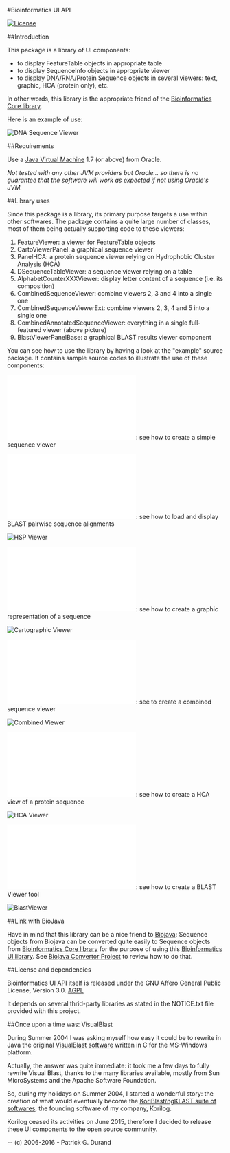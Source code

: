 #Bioinformatics UI API

[![License](https://img.shields.io/badge/license-Affero%20GPL%203.0-blue.svg)](https://www.gnu.org/licenses/agpl-3.0.txt)

##Introduction

This package is a library of UI components:

* to display FeatureTable objects in appropriate table 
* to display SequenceInfo objects in appropriate viewer
* to display DNA/RNA/Protein Sequence objects in several viewers: text, graphic, HCA (protein only), etc.

In other words, this library is the appropriate friend of the [Bioinformatics Core library](https://github.com/pgdurand/Bioinformatics-Core-API).

Here is an example of use:

![DNA Sequence Viewer](doc/bioinformatics-ui-viewer.png)

##Requirements

Use a [Java Virtual Machine](http://www.oracle.com/technetwork/java/javase/downloads/index.html) 1.7 (or above) from Oracle. 

*Not tested with any other JVM providers but Oracle... so there is no guarantee that the software will work as expected if not using Oracle's JVM.*

##Library uses

Since this package is a library, its primary purpose targets a use within other softwares. The package contains a quite large number of classes, most of them being actually supporting code to these viewers:

1. FeatureViewer: a viewer for FeatureTable objects
2. CartoViewerPanel: a graphical sequence viewer
3. PanelHCA: a protein sequence viewer relying on Hydrophobic Cluster Analysis (HCA)
4. DSequenceTableViewer: a sequence viewer relying on a table
5. AlphabetCounterXXXViewer: display letter content of a sequence (i.e. its composition)
6. CombinedSequenceViewer: combine viewers 2, 3 and 4 into a single one
7. CombinedSequenceViewerExt: combine viewers 2, 3, 4 and 5 into a single one
8. CombinedAnnotatedSequenceViewer: everything in a single full-featured viewer (above picture)
9. BlastViewerPanelBase: a graphical BLAST results viewer component

You can see how to use the library by having a look at the "example" source package. It contains sample source codes to illustrate the use of these components:

![BasicSequenceViewer](src/example/BasicSequenceViewer.java): see how to create a simple sequence viewer

![HSPSequenceViewer](src/example/HSPSequenceViewer.java): see how to load and display BLAST pairwise sequence alignments

![HSP Viewer](doc/HSPSequenceViewer.png)

![CartoViewerPanelApp](src/example/CartoViewerPanelApp.java): see how to create a graphic representation of a sequence

![Cartographic Viewer](doc/CartoViewer.png)

![CombinedSequenceViewerApp](src/example/CombinedSequenceViewerApp.java): see to create a combined sequence viewer

![Combined Viewer](doc/CombinedSequenceViewer.png)

![HCAViewerApplet](src/example/HCAViewerApplet.java): see how to create a HCA view of a protein sequence

![HCA Viewer](doc/HCAView.png)

![BlastViewer](src/example/BasicBlastViewer.java): see how to create a BLAST Viewer tool

![BlastViewer](doc/BlastViewer.png)

##Link with BioJava

Have in mind that this library can be a nice friend to [Biojava](http://biojava.org): Sequence objects from Biojava can be converted quite easily to Sequence objects from [Bioinformatics Core library](https://github.com/pgdurand/Bioinformatics-Core-API) for the purpose of using this [Bioinformatics UI library](https://github.com/pgdurand/Bioinformatics-UI-API). See [Biojava Convertor Project](https://github.com/pgdurand/BiojavaConvertor) to review how to do that.

##License and dependencies

Bioinformatics UI API itself is released under the GNU Affero General Public License, Version 3.0. [AGPL](https://www.gnu.org/licenses/agpl-3.0.txt)

It depends on several thrid-party libraries as stated in the NOTICE.txt file provided with this project.

##Once upon a time was: VisualBlast

During Summer 2004 I was asking myself how easy it could be to rewrite in Java the original [VisualBlast software](http://www.ncbi.nlm.nih.gov/pubmed/9283755) written in C for the MS-Windows platform.

Actually, the answer was quite immediate: it took me a few days to fully rewrite Visual Blast, thanks to the many libraries available, mostly from Sun MicroSystems and the Apache Software Foundation.

So, during my holidays on Summer 2004, I started a wonderful story: the creation of what would eventually become the [KoriBlast/ngKLAST suite of softwares](http://plealog.com/korilog/product-sheets/ngKLAST.pdf), the founding software of my company, Korilog.

Korilog ceased its activities on June 2015, therefore I decided to release these UI components to the open source community. 

--
(c) 2006-2016 - Patrick G. Durand
